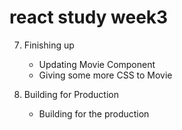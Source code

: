 # react study week3

7. Finishing up
    - Updating Movie Component
    - Giving some more CSS to Movie

8. Building for Production
    - Building for the production
